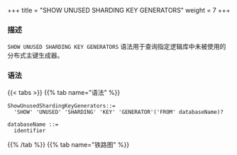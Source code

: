 +++
title = "SHOW UNUSED SHARDING KEY GENERATORS"
weight = 7
+++

### 描述

`SHOW UNUSED SHARDING KEY GENERATORS` 语法用于查询指定逻辑库中未被使用的分布式主键生成器。

### 语法

{{< tabs >}}
{{% tab name="语法" %}}
```
ShowUnusedShardingKeyGenerators::=
  'SHOW' 'UNUSED' 'SHARDING' 'KEY' 'GENERATOR'('FROM' databaseName)?

databaseName ::=
  identifier
```
{{% /tab %}}
{{% tab name="铁路图" %}}
<iframe frameborder="0" name="diagram" id="diagram" width="100%" height="100%"></iframe>
{{% /tab %}}
{{< /tabs >}}

### 补充说明

- 未指定 `databaseName` 时，默认是当前使用的 `DATABASE`。 如果也未使用 `DATABASE` 则会提示 `No database selected`。

### 返回值说明

| 列                      | 说明                 |
| -----------------------| ---------------------|
| name                   | 分布式主键生成器名称    |
| type                   | 分布式主键生成器类型    |
| props                  | 分布式主键生成器参数    |

### 示例

- 查询指定逻辑库中未被使用的分布式主键生成器

```sql
SHOW UNUSED SHARDING KEY GENERATORS FROM test1;
```

```sql
mysql> SHOW UNUSED SHARDING KEY GENERATORS FROM test1;
+-------------------------+-----------+-------+
| name                    | type      | props |
+-------------------------+-----------+-------+
| snowflake_key_generator | snowflake |       |
+-------------------------+-----------+-------+
1 row in set (0.01 sec)
```

- 查询当前逻辑库中未被使用的分布式主键生成器

```sql
SHOW UNUSED SHARDING KEY GENERATORS;
```

```sql
mysql> SHOW UNUSED SHARDING KEY GENERATORS;
+-------------------------+-----------+-------+
| name                    | type      | props |
+-------------------------+-----------+-------+
| snowflake_key_generator | snowflake |       |
+-------------------------+-----------+-------+
1 row in set (0.02 sec)
```

### 保留字

`SHOW`、`UNUSED`、 `SHARDING`、`KEY`、`GENERATORS`、`FROM`

### 相关链接

- [保留字](/cn/reference/distsql/syntax/reserved-word/)

